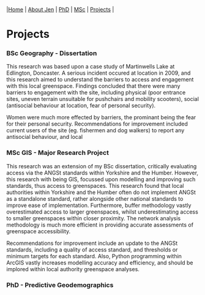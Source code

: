 |[Home](index.md)    | [About Jen](AboutJen.md) |   [PhD](PhD.md)  | [MSc](MSc.md)    | [Projects](Projects.md)  | 

# Projects

### BSc Geography - Dissertation

This research was based upon a case study of Martinwells Lake at Edlington, Doncaster. A serious incident occured at location in 2009,
and this research aimed to understand the barriers to access and engagement with this local greenspace. Findings concluded that there were
many barriers to engagement with the site, including physical (poor entrance sites, uneven terrain unsuitable for pushchairs and mobility scooters), 
social (antisocial behaviour at location, fear of personal security). 

Women were much more effected by barriers, the prominant being the fear for their personal security. Recommendations for improvement included current users of the site
(eg. fishermen and dog walkers) to report any antisocial behaviour, and local 

### MSc GIS - Major Research Project

This research was an extension of my BSc dissertation, critically evaluating access via the ANGSt standards within Yorkshire and the Humber.
However, this research with being GIS, focussed upon modelling and improving such standards, thus access to greenspaces. This research found that 
local authorities within Yorkshire and the Humber often do not implement ANGSt as a standalone standard, rather alongside other national standards
to improve ease of implementation. Furthermore, buffer methodology vastly overestimated access to larger greenspaces, whilst underestimating access to smaller
greenspaces within closer proximity. The network analysis methodology is much more efficient in providing accurate assessments of greenspace accessibility.

Recommendations for improvement include an update to the ANGSt standards, including a quality of access standard, and thresholds or minimum targets
for each standard. Also, Python programming within ArcGIS vastly increases modelling accuracy and efficiency, and should be implored within
local authority greenspace analyses. 

### PhD - Predictive Geodemographics

